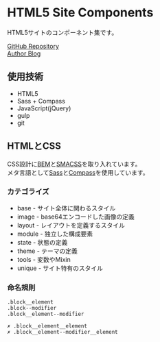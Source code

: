 # HTML5 Site Components

HTML5サイトのコンポーネント集です。

[GitHub Repository](https://github.com/yuta-kanayama/html5-site-components)  
[Author Blog](http://yuta-k.net/)


## 使用技術
* HTML5
* Sass + Compass
* JavaScript(jQuery)
* gulp
* git


## HTMLとCSS
CSS設計に[BEM](http://bem.info/)と[SMACSS](http://smacss.com/)を取り入れています。  
メタ言語として[Sass](http://sass-lang.com/)と[Compass](http://compass-style.org/)を使用しています。

### カテゴライズ

* base - サイト全体に関わるスタイル
* image - base64エンコードした画像の定義
* layout - レイアウトを定義するスタイル
* module - 独立した構成要素
* state - 状態の定義
* theme - テーマの定義
* tools - 変数やMixin
* unique - サイト特有のスタイル


### 命名規則

```
.block__element  
.block--modifier  
.block__element--modifier  

✗ .block__element__element  
✗ .block__element--modifier__element
```
